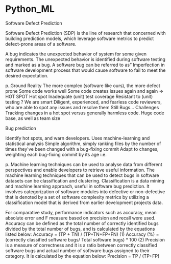 # Python_ML


Software Defect Prediction

Software Defect Prediction (SDP) is the line of research that concerned with building prediction models, which leverage software metrics to predict defect-prone areas of a software.

A bug indicates the unexpected behavior of system for some given requirements. The unexpected behavior is identified during software testing and marked as a bug. A software bug can be referred to as” Imperfection in software development process that would cause software to fail to meet the desired expectation.

p..Ground Reality The more complex (software like ours), the more defect prone Some code works well Some code creates issues again and again => HOT SPOT Hot spot Inadequate (unit) test coverage Resistant to (unit) testing ? We are smart Diligent, experienced, and fearless code reviewers, who are able to spot any issues and resolve them Still Bugs… Challenges Tracking changes in a hot spot versus generally harmless code. Huge code base, as well as team size

Bug prediction

Identify hot spots, and warn developers. Uses machine-learning and statistical analysis Simple algorithm, simply ranking files by the number of times they've been changed with a bug-fixing commit Adapt to changes, weighting each bug-fixing commit by its age i.e.

p..Machine learning techniques can be used to analyse data from different perspectives and enable developers to retrieve useful information. The machine learning techniques that can be used to detect bugs in software datasets can be classification and clustering. Classification is a data mining and machine learning approach, useful in software bug prediction. It involves categorization of software modules into defective or non-defective that is denoted by a set of software complexity metrics by utilizing a classification model that is derived from earlier development projects data.

For comparative study, performance indicators such as accuracy, mean absolute error and F measure based on precision and recall were used. Accuracy can be defined as the total number of correctly identified bugs divided by the total number of bugs, and is calculated by the equations listed below: Accuracy = (TP + TN) / (TP+TN+FP+FN) (1) Accuracy (%) = (correctly classified software bugs/ Total software bugs) * 100 (2) Precision is a measure of correctness and it is a ratio between correctly classified software bugs and actual number of software bugs assigned to their category. It is calculated by the equation below: Precision = TP / (TP+FP)
